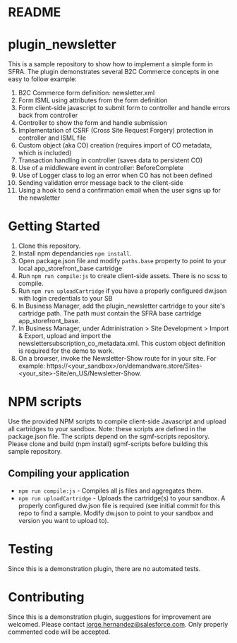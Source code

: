 # README #
# plugin_newsletter

This is a sample repository to show how to implement a simple form in SFRA.
The plugin demonstrates several B2C Commerce concepts in one easy to follow example:
1. B2C Commerce form definition: newsletter.xml
2. Form ISML using attributes from the form definition
3. Form client-side javascript to submit form to controller and handle errors back from controller
4. Controller to show the form and handle submission
5. Implementation of CSRF (Cross Site Request Forgery) protection in controller and ISML file
6. Custom object (aka CO) creation (requires import of CO metadata, which is included)
7. Transaction handling in controller (saves data to persistent CO)
8. Use of a middleware event in controller: BeforeComplete
9. Use of Logger class to log an error when CO has not been defined
10. Sending validation error message back to the client-side
11. Using a hook to send a confirmation email when the user signs up for the newsletter

# Getting Started

1. Clone this repository.
2. Install npm dependancies `npm install`.
3. Open package.json file and modify `paths.base` property to point to your local app_storefront_base cartridge
4. Run `npm run compile:js` to create client-side assets.  There is no scss to compile.
5. Run `npm run uploadCartridge` if you have a properly configured dw.json with login credentials to your SB
6. In Business Manager, add the plugin_newsletter cartridge to your site's cartridge path. The path must contain the SFRA base cartridge app_storefront_base.
7. In Business Manager, under Administration > Site Development > Import & Export, upload and import the newslettersubscription_co_metadata.xml.  This custom object definition is required for the demo to work.
8. On a browser, invoke the Newsletter-Show route for in your site.  For example: https://<your_sandbox>/on/demandware.store/Sites-<your_site>-Site/en_US/Newsletter-Show.

# NPM scripts
Use the provided NPM scripts to compile client-side Javascript and upload all cartridges to your sandbox. Note: these scripts are defined in the package.json file.  The scripts depend on the sgmf-scripts repository. Please clone and build (npm install) sgmf-scripts before building this sample repository.

## Compiling your application

* `npm run compile:js` - Compiles all js files and aggregates them.
* `npm run uploadCartridge` - Uploads the cartridge(s) to your sandbox. A properly configured dw.json file is required (see initial commit for this repo to find a sample. Modify dw.json to point to your sandbox and version you want to upload to).

# Testing
Since this is a demonstration plugin, there are no automated tests.

# Contributing
Since this is a demonstration plugin, suggestions for improvement are welcomed. Please contact jorge.hernandez@salesforce.com. Only properly commented code will be accepted.
